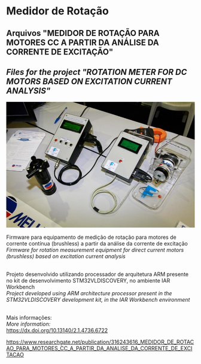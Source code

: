 # Medidor de Rotação

## Arquivos "MEDIDOR DE ROTAÇÃO PARA MOTORES CC A PARTIR DA ANÁLISE DA CORRENTE DE EXCITAÇÃO"

## _Files for the project "ROTATION METER FOR DC MOTORS BASED ON EXCITATION CURRENT ANALYSIS"_

![Equipamento / Equipment](1597333748482.jpeg)

Firmware para equipamento de medição de rotação para motores de corrente contínua (brushless) a partir da análise da corrente de excitação\
_Firmware for rotation measurement equipment for direct current motors (brushless) based on excitation current analysis_

\
Projeto desenvolvido utilizando processador de arquitetura ARM presente no kit de desenvolvimento STM32VLDISCOVERY, no ambiente IAR Workbench\
_Project developed using ARM architecture processor present in the STM32VLDISCOVERY development kit, in the IAR Workbench environment_

\
Mais informações:\
_More information:_\
https://dx.doi.org/10.13140/2.1.4736.6722

https://www.researchgate.net/publication/316243616_MEDIDOR_DE_ROTACAO_PARA_MOTORES_CC_A_PARTIR_DA_ANALISE_DA_CORRENTE_DE_EXCITACAO